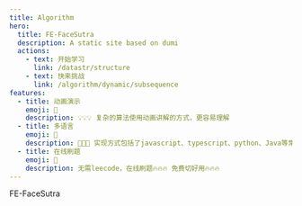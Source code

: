 ```yaml
---
title: Algorithm
hero:
  title: FE-FaceSutra
  description: A static site based on dumi
  actions:
    - text: 开始学习
      link: /datastr/structure
    - text: 快来挑战
      link: /algorithm/dynamic/subsequence
features:
  - title: 动画演示
    emoji: 💎
    description: 💡💡💡 复杂的算法使用动画讲解的方式，更容易理解
  - title: 多语言
    emoji: 🌈
    description: 🎨🎨🎨 实现方式包括了javascript、typescript、python、Java等常用语言
  - title: 在线刷题
    emoji: 🚀
    description: 无需leecode，在线刷题🔥🔥🔥 免费切好用🔥🔥🔥
---
```


FE-FaceSutra
